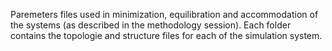 Paremeters files used in minimization, equilibration and accommodation of the systems (as described in the methodology session).
Each folder contains the topologie and structure files for each of the simulation system.
